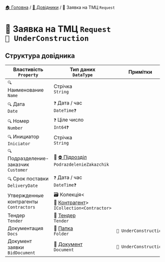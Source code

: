 ﻿[🏠 Головна](../README.MD) / [📘 Довідники](./README.MD) / 📘 Заявка на ТМЦ `Request`

# 📘 Заявка на ТМЦ `Request` </br> `🚧 UnderConstruction`


## Структура довідника

| Властивість </br> `Property` | Тип даних </br> `DataType` | Примітки |
| --- | --- | --- |
| `🔍` Наименование </br> `Name` | Стрічка </br> `String` |  |
| `🔍` Дата </br> `Date` | `❓` Дата / час </br> `DateTime❓` |  |
| `🔍` Номер </br> `Number` | `❓` Ціле число </br> `Int64❓` |  |
| `🔍` Инициатор </br> `Iniciator` | Стрічка </br> `String` |  |
| `🔍` Подразделение-заказчик </br> `Customer` | 📘 [⛔ Підрозділ](../Entities/PodrazdelenieZakazchik.md) </br> `PodrazdelenieZakazchik` |  |
| `🔍` Срок поставки </br> `DeliveryDate` | `❓` Дата / час </br> `DateTime❓` |  |
| Утвержденные контрагенты </br> `Contractors` | 🗃 Колекція<📘 [Контрагент](../Entities/Contractor.md)> </br> `ICollection<Contractor>` |  |
| Тендер </br> `Tender` | 📘 [Тендер](../Entities/Tender.md) </br> `Tender` |  |
| Документация </br> `Docs` | 📘 [Папка](../Entities/Folder.md) </br> `Folder` | `🚧 UnderConstruction` |
| Документ заявки </br> `BidDocument` | 📘 [Документ](../Entities/Document.md) </br> `Document` | `🚧 UnderConstruction` |